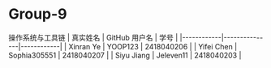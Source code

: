 # Group-9
操作系统与工具链
| 真实姓名   | GitHub 用户名 | 学号       |
|------------|---------------|------------|
| Xinran Ye  | YOOP123       | 2418040206 |
| Yifei Chen | Sophia305551  | 2418040207 |
| Siyu Jiang | Jeleven11     | 2418040203 |
